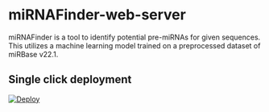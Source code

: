 # miRNAFinder-web-server

miRNAFinder is a tool to identify potential pre-miRNAs for given sequences. This utilizes a machine learning model trained on a preprocessed dataset of miRBase v22.1.

## Single click deployment
[![Deploy](https://www.herokucdn.com/deploy/button.svg)](https://heroku.com/deploy)
